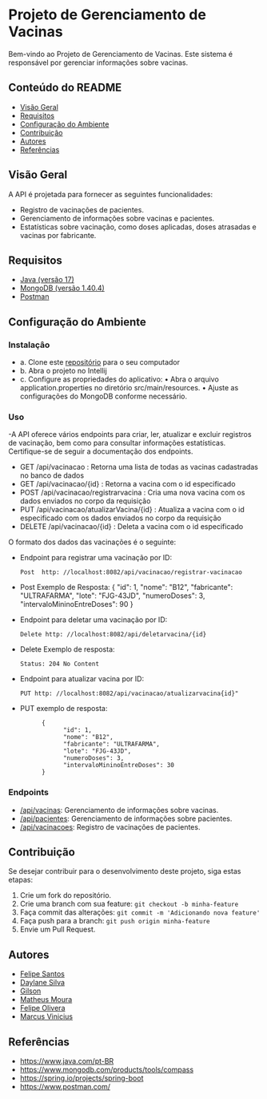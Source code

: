 # Projeto de Gerenciamento de Vacinas
Bem-vindo ao Projeto de Gerenciamento de Vacinas.
Este sistema é responsável por gerenciar informações sobre vacinas.

##  Conteúdo do README

- [Visão Geral](#visão-geral)
- [Requisitos](#requisitos)
- [Configuração do Ambiente ](#configuração)
- [Contribuição](#contribuição)
- [Autores](#autores)
- [Referências](#referências)

  
##    Visão Geral

A API é projetada para fornecer as seguintes funcionalidades:

- Registro de vacinações de pacientes.
- Gerenciamento de informações sobre vacinas e pacientes.
- Estatísticas sobre vacinação, como doses aplicadas, doses atrasadas e vacinas por fabricante.

## Requisitos
- [Java (versão 17)](https://www.java.com/)
- [MongoDB (versão 1.40.4)](https://www.mongodb.com/try/download/compass)
- [Postman ](https://www.postman.com/downloads/)


## Configuração do Ambiente

### Instalaçâo

- a. Clone este [repositório](https://github.com/daylane/registroVacinacao.git) para o seu computador
- b. Abra o projeto no Intellij
- c. 	Configure as propriedades do aplicativo:
      •	Abra o arquivo application.properties no diretório src/main/resources.
      •	Ajuste as configurações do MongoDB conforme necessário.

###  Uso
-A API oferece vários endpoints para criar, ler, atualizar e excluir registros de vacinação, bem como para consultar informações estatísticas. Certifique-se de seguir a documentação dos endpoints.

- GET /api/vacinacao : Retorna uma lista de todas as vacinas cadastradas no banco de dados
- GET /api/vacinacao/{id} : Retorna a vacina com o id especificado
- POST /api/vacinacao/registrarvacina : Cria uma nova vacina com os dados enviados no corpo da requisição
- PUT /api/vacinacao/atualizarVacina/{id} : Atualiza a vacina com o id especificado com os dados enviados no corpo da requisição
- DELETE /api/vacinacao/{id} : Deleta a vacina com o id especificado

  
O formato dos dados das vacinações é o seguinte:

- Endpoint para registrar uma vacinação por ID:

      Post  http: //localhost:8082/api/vacinacao/registrar-vacinacao
  
- Post Exemplo de Resposta:
            {
                  "id": 1,
                  "nome": "B12",
                  "fabricante": "ULTRAFARMA",
                  "lote": "FJG-43JD",
                  "numeroDoses": 3,
                  "intervaloMininoEntreDoses": 90
            }
- Endpoint para deletar uma vacinação por ID:

      Delete http: //localhost:8082/api/deletarvacina/{id}

- Delete Exemplo de resposta:

      Status: 204 No Content


- Endpoint para atualizar vacina por ID:

      PUT http: //localhost:8082/api/vacinacao/atualizarvacina{id}"
         
- PUT exemplo de resposta:

            {
                  "id": 1,
                  "nome": "B12",
                  "fabricante": "ULTRAFARMA",
                  "lote": "FJG-43JD",
                  "numeroDoses": 3,
                  "intervaloMininoEntreDoses": 30
            }

###  Endpoints

- [/api/vacinas](#vacinas): Gerenciamento de informações sobre vacinas.
- [/api/pacientes](#pacientes): Gerenciamento de informações sobre pacientes.
- [/api/vacinacoes](#vacinacoes): Registro de vacinações de pacientes.


##  Contribuição

Se desejar contribuir para o desenvolvimento deste projeto, siga estas etapas:

1. Crie um fork do repositório.
2. Crie uma branch com sua feature: `git checkout -b minha-feature`
3. Faça commit das alterações: `git commit -m 'Adicionando nova feature'`
4. Faça push para a branch: `git push origin minha-feature`
5. Envie um Pull Request.

##  Autores

- [Felipe Santos](https://github.com/Lipe15)
- [Daylane Silva](https://github.com/daylane)
- [Gilson](https://github.com/gilsongmptj)
- [Matheus Moura](https://github.com/mtcurly)
- [Felipe Olivera](https://github.com/fel1pee)
- [Marcus Vinicius](https://github.com/MarcusViniciusBtt)


##  Referências

- https://www.java.com/pt-BR
- https://www.mongodb.com/products/tools/compass
- https://spring.io/projects/spring-boot
- https://www.postman.com/
